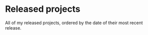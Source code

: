 # Released projects

All <!-- release_count starts --> <!-- release_count ends --> of my released projects, ordered by the date of their most recent release.

<!-- recent_releases starts -->

<!-- recent_releases ends -->
